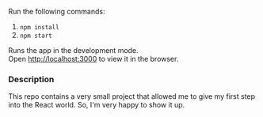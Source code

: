 Run the following commands:

1. `npm install`
2. `npm start`

Runs the app in the development mode.<br>
Open [http://localhost:3000](http://localhost:3000) to view it in the browser.

### Description

This repo contains a very small project that allowed me to give my first step into the React world. So, I'm very happy to show it up.

